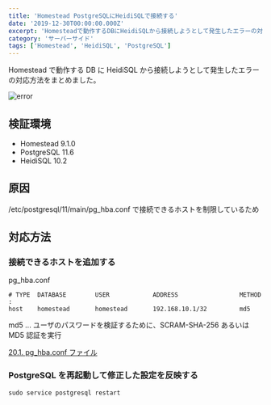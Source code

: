 ```yaml
---
title: 'Homestead PostgreSQLにHeidiSQLで接続する'
date: '2019-12-30T00:00:00.000Z'
excerpt: 'Homesteadで動作するDBにHeidiSQLから接続しようとして発生したエラーの対応方法をまとめました。'
category: 'サーバーサイド'
tags: ['Homestead', 'HeidiSQL', 'PostgreSQL']
---
```


Homestead で動作する DB に HeidiSQL から接続しようとして発生したエラーの対応方法をまとめました。

![error](/images/articles/6/error_tiny.png)

## 検証環境

- Homestead 9.1.0
- PostgreSQL 11.6
- HeidiSQL 10.2

## 原因

/etc/postgresql/11/main/pg_hba.conf で接続できるホストを制限しているため

## 対応方法

### 接続できるホストを追加する

pg_hba.conf

```plaintext
# TYPE  DATABASE        USER            ADDRESS                 METHOD
:
host    homestead       homestead       192.168.10.1/32         md5
```

md5 ... ユーザのパスワードを検証するために、SCRAM-SHA-256 あるいは MD5 認証を実行

[20.1. pg_hba.conf ファイル](https://www.postgresql.jp/document/10/html/auth-pg-hba-conf.html)

### PostgreSQL を再起動して修正した設定を反映する

```shell
sudo service postgresql restart
```
